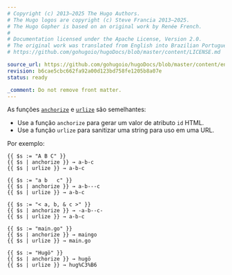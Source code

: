 ```yaml
---
# Copyright (c) 2013–2025 The Hugo Authors.
# The Hugo logos are copyright (c) Steve Francia 2013–2025.
# The Hugo Gopher is based on an original work by Renée French.
#
# Documentation licensed under the Apache License, Version 2.0.
# The original work was translated from English into Brazilian Portuguese.
# https://github.com/gohugoio/hugoDocs/blob/master/content/LICENSE.md

source_url: https://github.com/gohugoio/hugoDocs/blob/master/content/en/_common/functions/urls/anchorize-vs-urlize.md
revision: b6cae5cbc662fa92a00d123bd758fe1205b8a07e
status: ready

_comment: Do not remove front matter.
---
```


As funções [`anchorize`] e [`urlize`] são semelhantes:

[`anchorize`]: /functions/urls/anchorize/

[`urlize`]: /functions/urls/urlize/

- Use a função `anchorize` para gerar um valor de atributo `id` HTML.
- Use a função `urlize` para sanitizar uma string para uso em uma URL.

Por exemplo:

```go-html-template
{{ $s := "A B C" }}
{{ $s | anchorize }} → a-b-c
{{ $s | urlize }} → a-b-c

{{ $s := "a b   c" }}
{{ $s | anchorize }} → a-b---c
{{ $s | urlize }} → a-b-c

{{ $s := "< a, b, & c >" }}
{{ $s | anchorize }} → -a-b--c-
{{ $s | urlize }} → a-b-c

{{ $s := "main.go" }}
{{ $s | anchorize }} → maingo
{{ $s | urlize }} → main.go

{{ $s := "Hugö" }}
{{ $s | anchorize }} → hugö
{{ $s | urlize }} → hug%C3%B6
```
